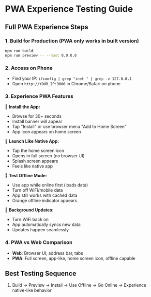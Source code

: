 # PWA Experience Testing Guide

## Full PWA Experience Steps

### 1. Build for Production (PWA only works in built version)
```bash
npm run build
npm run preview -- --host 0.0.0.0
```

### 2. Access on Phone
- Find your IP: `ifconfig | grep "inet " | grep -v 127.0.0.1`
- Open `http://YOUR_IP:3000` in Chrome/Safari on phone

### 3. Experience PWA Features

**📱 Install the App:**
- Browse for 30+ seconds
- Install banner will appear
- Tap "Install" or use browser menu "Add to Home Screen"
- App icon appears on home screen

**🚀 Launch Like Native App:**
- Tap the home screen icon
- Opens in full screen (no browser UI)
- Splash screen appears
- Feels like native app

**📶 Test Offline Mode:**
- Use app while online first (loads data)
- Turn off WiFi/mobile data
- App still works with cached data
- Orange offline indicator appears

**🔄 Background Updates:**
- Turn WiFi back on
- App automatically syncs new data
- Updates happen seamlessly

### 4. PWA vs Web Comparison
- **Web**: Browser UI, address bar, tabs
- **PWA**: Full screen, app-like, home screen icon, offline capable

## Best Testing Sequence
1. Build → Preview → Install → Use Offline → Go Online → Experience native-like behavior